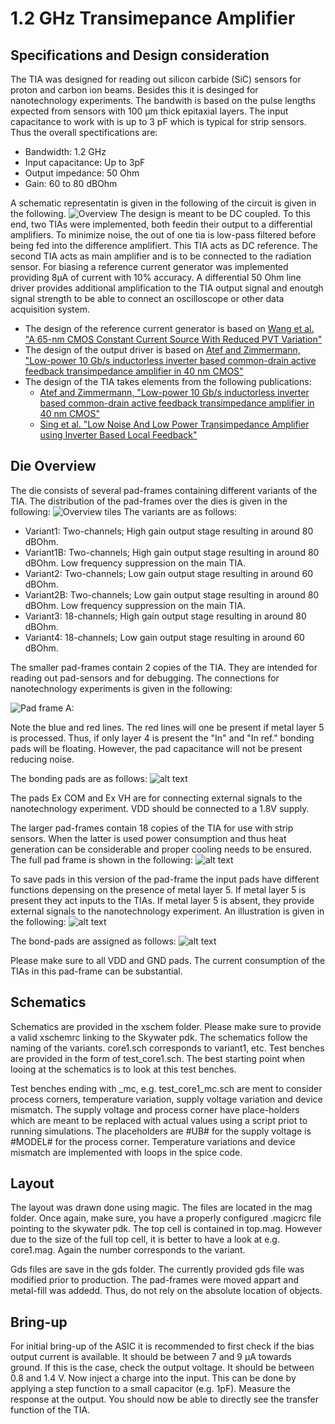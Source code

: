 # 1.2 GHz Transimepance Amplifier 

## Specifications and Design consideration
The TIA was designed for reading out silicon carbide (SiC) sensors for proton and carbon ion beams. Besides this it is desinged for nanotechnology experiments. The bandwith is based on the pulse lengths expected from sensors with 100 µm thick epitaxial layers. The input capacitance to work with is up to 3 pF which is typical for strip sensors. 
Thus the overall spectifications are:
- Bandwidth: 1.2 GHz
- Input capacitance: Up to 3pF
- Output impedance: 50 Ohm 
- Gain: 60 to 80 dBOhm


A schematic representatin is given in the following of the circuit is given in the following.
![Overview](img/overview.png "Overview")
The design is meant to be DC coupled. To this end, two TIAs were implemented, both feedin their output to a differential amplifiers. To minimize noise, the out of one tia is low-pass filtered before being fed into the difference amplifiert. This TIA acts as DC reference. The second TIA acts as main amplifier and is to be connected to the radiation sensor. For biasing a reference current generator was implemented providing 8µA of current with 10% accuracy. A differential 50 Ohm line driver provides additional amplification to the TIA output signal and enoutgh signal strength to be able to connect an oscilloscope or other data acquisition system.

- The design of the reference current generator is based on [Wang et al. "A 65-nm CMOS Constant Current Source With Reduced PVT Variation"](https://doi.org/10.1109/TVLSI.2016.2633566)
- The design of the output driver is based on [Atef and Zimmermann, "Low-power 10 Gb/s inductorless inverter based common-drain active feedback transimpedance amplifier in 40 nm CMOS"](https://link-springer-com.ezproxy.cern.ch/article/10.1007/s10470-013-0117-8)
- The design of the TIA takes elements from the following publications: 
    - [Atef and Zimmermann, "Low-power 10 Gb/s inductorless inverter based common-drain active feedback transimpedance amplifier in 40 nm CMOS"](https://link-springer-com.ezproxy.cern.ch/article/10.1007/s10470-013-0117-8) 
    - [Sing et al. "Low Noise And Low Power Transimpedance Amplifier using Inverter Based Local Feedback"](https://ieeexplore.ieee.org/document/9645841/)

## Die Overview
The die consists of several pad-frames containing different variants of the TIA. The distribution of the pad-frames over the dies is given in the following: ![Overview tiles](img/Tile_Layout.png)
The variants are as follows:
- Variant1: Two-channels; High gain output stage resulting in around 80 dBOhm.
- Variant1B: Two-channels; High gain output stage resulting in around 80 dBOhm. Low frequency suppression on the main TIA.
- Variant2: Two-channels; Low gain output stage resulting in around 60 dBOhm.
- Variant2B: Two-channels; Low gain output stage resulting in around 80 dBOhm. Low frequency suppression on the main TIA.
- Variant3: 18-channels; High gain output stage resulting in around 80 dBOhm.
- Variant4: 18-channels; Low gain output stage resulting in around 60 dBOhm.

The smaller pad-frames contain 2 copies of the TIA. They are intended for reading out pad-sensors and for debugging. The connections for nanotechnology experiments is given in the following:

![Pad frame A: ](img/2023-06-16_sketch_A.png)

Note the blue and red lines. The red lines will one be present if metal layer 5 is processed. Thus, if only layer 4 is present the "In" and "In ref." bonding pads will be floating. However, the pad capacitance will not be present reducing noise.

The bonding pads are as follows:
![alt text](img/padframe_A_labels.png)

The pads Ex COM and Ex VH are for connecting external signals to the nanotechnology experiment. VDD should be connected to a 1.8V supply.

The larger pad-frames contain 18 copies of the TIA for use with strip sensors. When the latter is used power consumption and thus heat generation can be considerable and proper cooling needs to be ensured. The full pad frame is shown in the following:
![alt text](img/padframe_B.png)

To save pads in this version of the pad-frame the input pads have different functions depensing on the presence of metal layer 5. If metal layer 5 is present they act inputs to the TIAs. If metal layer 5 is absent, they provide external signals to the nanotechnology experiment. An illustration is given in the following:
![alt text](img/padframe_B-sketch.png)

The bond-pads are assigned as follows:
![alt text](img/padframe_B.png)

Please make sure to all VDD and GND pads. The current consumption of the TIAs in this pad-frame can be substantial.

## Schematics
Schematics are provided in the xschem folder. Please make sure to provide a valid xschemrc linking to the Skywater pdk. The schematics follow the naming of the variants. core1.sch corresponds to variant1, etc. Test benches are provided in the form of test_core1.sch. The best starting point when looing at the schematics is to look at this test benches. 

Test benches ending with _mc, e.g. test_core1_mc.sch are ment to consider process corners, temperature variation, supply voltage variation and device mismatch. The supply voltage and process corner have place-holders which are meant to be replaced with actual values using a script priot to running simulations. The placeholders are \#UB\# for the supply voltage is \#MODEL\# for the process corner. Temperature variations and device mismatch are implemented with loops in the spice code.

## Layout
The layout was drawn done using magic. The files are located in the mag folder. Once again, make sure, you have a properly configured .magicrc file pointing to the skywater pdk. The top cell is contained in top.mag. However due to the size of the full top cell, it is better to have a look at e.g. core1.mag. Again the number corresponds to the variant. 

Gds files are save in the gds folder. The currently provided gds file was modified prior to production. The pad-frames were moved appart and metal-fill was addedd. Thus, do not rely on the absolute location of objects.


## Bring-up
For initial bring-up of the ASIC it is recommended to first check if the bias output current is available. It should be between 7 and 9 µA towards ground. If this is the case, check the output voltage. It should be between 0.8 and 1.4 V. Now inject a charge into the input. This can be done by applying a step function to a small capacitor (e.g. 1pF). Measure the response at the output. You should now be able to directly see the transfer function of the TIA.
